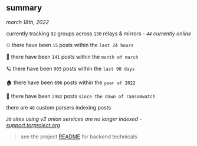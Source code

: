 
## summary
_march 18th, 2022_

currently tracking `92` groups across `130` relays & mirrors - _`44` currently online_

⏲ there have been `15` posts within the `last 24 hours`

🦈 there have been `141` posts within the `month of march`

🪐 there have been `905` posts within the `last 90 days`

🏚 there have been `696` posts within the `year of 2022`

🦕 there have been `2982` posts `since the dawn of ransomwatch`

there are `48` custom parsers indexing posts

_`20` sites using v2 onion services are no longer indexed - [support.torproject.org](https://support.torproject.org/onionservices/v2-deprecation/)_

> see the project [README](https://github.com/thetanz/ransomwatch#ransomwatch--) for backend technicals

